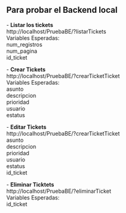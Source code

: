 <h2>Para probar el Backend local</h2>

<p>- <b>Listar los tickets</b><br>
http://localhost/PruebaBE/?listarTickets<br>
Variables Esperadas:<br>
num_registros<br>
num_pagina<br>
id_ticket<br></p>


<p>- <b>Crear Tickets</b><br>
http://localhost/PruebaBE/?crearTicketTicket<br>
Variables Esperadas:<br>
asunto<br>
descripcion<br>
prioridad<br>
usuario<br>
estatus<br></p>


<p>- <b>Editar Tickets</b><br>
http://localhost/PruebaBE/?crearTicketTicket<br>
asunto<br>
descripcion<br>
prioridad<br>
usuario<br>
estatus<br>
id_ticket<br></p>

<p>- <b>Eliminar Ticktets</b><br>
http://localhost/PruebaBE/?eliminarTicket<br>
Variables Esperadas:<br>
id_ticket<br></p>
